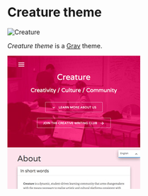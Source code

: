 # Creature theme

![Creature](thumbnail.png)

*Creature theme* is a [Grav](http://getgrav.org) theme.

![screenshot](thumbnail.jpg)

